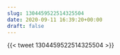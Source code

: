 ```yaml
---
slug: 1304459522514325504
date: 2020-09-11 16:39:20+00:00
draft: false
---
```


{{< tweet 1304459522514325504 >}}
